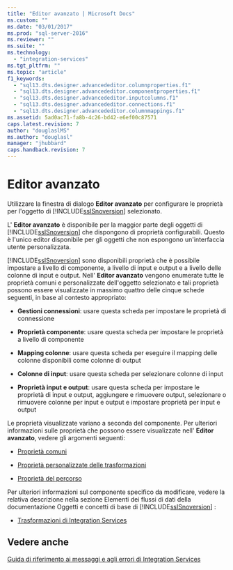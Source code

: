 ```yaml
---
title: "Editor avanzato | Microsoft Docs"
ms.custom: ""
ms.date: "03/01/2017"
ms.prod: "sql-server-2016"
ms.reviewer: ""
ms.suite: ""
ms.technology: 
  - "integration-services"
ms.tgt_pltfrm: ""
ms.topic: "article"
f1_keywords: 
  - "sql13.dts.designer.advancededitor.columnproperties.f1"
  - "sql13.dts.designer.advancededitor.componentproperties.f1"
  - "sql13.dts.designer.advancededitor.inputcolumns.f1"
  - "sql13.dts.designer.advancededitor.connections.f1"
  - "sql13.dts.designer.advancededitor.columnmappings.f1"
ms.assetid: 5ad0ac71-fa8b-4c26-bd42-e6ef00c87571
caps.latest.revision: 7
author: "douglaslMS"
ms.author: "douglasl"
manager: "jhubbard"
caps.handback.revision: 7
---
```

# Editor avanzato
  Utilizzare la finestra di dialogo **Editor avanzato** per configurare le proprietà per l'oggetto di [!INCLUDE[ssISnoversion](../includes/ssisnoversion-md.md)] selezionato.  
  
 L' **Editor avanzato** è disponibile per la maggior parte degli oggetti di [!INCLUDE[ssISnoversion](../includes/ssisnoversion-md.md)] che dispongono di proprietà configurabili. Questo è l'unico editor disponibile per gli oggetti che non espongono un'interfaccia utente personalizzata.  
  
 [!INCLUDE[ssISnoversion](../includes/ssisnoversion-md.md)] sono disponibili proprietà che è possibile impostare a livello di componente, a livello di input e output e a livello delle colonne di input e output. Nell' **Editor avanzato** vengono enumerate tutte le proprietà comuni e personalizzate dell'oggetto selezionato e tali proprietà possono essere visualizzate in massimo quattro delle cinque schede seguenti, in base al contesto appropriato:  
  
-   **Gestioni connessioni**: usare questa scheda per impostare le proprietà di connessione  
  
-   **Proprietà componente**: usare questa scheda per impostare le proprietà a livello di componente  
  
-   **Mapping colonne**: usare questa scheda per eseguire il mapping delle colonne disponibili come colonne di output  
  
-   **Colonne di input**: usare questa scheda per selezionare colonne di input  
  
-   **Proprietà input e output**: usare questa scheda per impostare le proprietà di input e output, aggiungere e rimuovere output, selezionare o rimuovere colonne per input e output e impostare proprietà per input e output  
  
 Le proprietà visualizzate variano a seconda del componente. Per ulteriori informazioni sulle proprietà che possono essere visualizzate nell' **Editor avanzato**, vedere gli argomenti seguenti:  
  
-   [Proprietà comuni](../Topic/Common%20Properties.md)  
  
-   [Proprietà personalizzate delle trasformazioni](../integration-services/data-flow/transformations/transformation-custom-properties.md)  
  
-   [Proprietà del percorso](../Topic/Path%20Properties.md)  
  
 Per ulteriori informazioni sul componente specifico da modificare, vedere la relativa descrizione nella sezione Elementi dei flussi di dati della documentazione Oggetti e concetti di base di [!INCLUDE[ssISnoversion](../includes/ssisnoversion-md.md)] :  
  
-   [Trasformazioni di Integration Services](../integration-services/data-flow/transformations/integration-services-transformations.md)  
  
## Vedere anche  
 [Guida di riferimento ai messaggi e agli errori di Integration Services](../integration-services/integration-services-error-and-message-reference.md)  
  
  